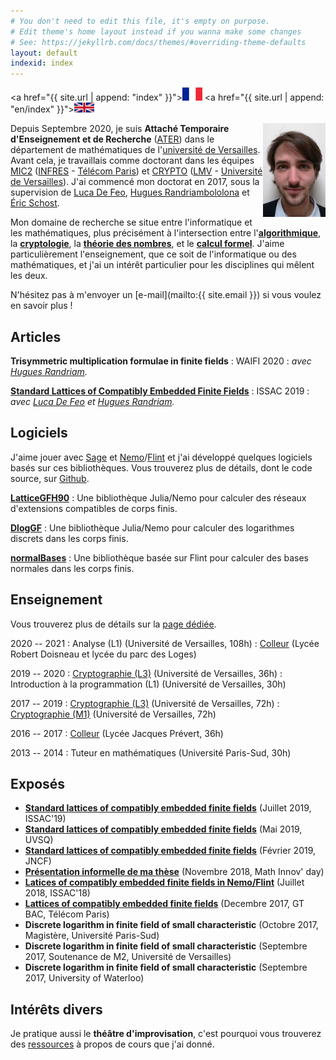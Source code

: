 ```yaml
---
# You don't need to edit this file, it's empty on purpose.
# Edit theme's home layout instead if you wanna make some changes
# See: https://jekyllrb.com/docs/themes/#overriding-theme-defaults
layout: default
indexid: index
---
```

<a href="{{ site.url | append: "index" }}"><img src="/fr32.png" alt="fr"></a>
<a href="{{ site.url | append: "en/index" }}"><img src="/uk32.png" alt="en"></a>

<img align="right" src="photo-10x15.jpg" alt="What I look like" width="100px">

Depuis Septembre 2020, je suis **Attaché Temporaire d'Enseignement et de Recherche**
([ATER](https://fr.wikipedia.org/wiki/Attach%C3%A9_temporaire_d%27enseignement_et_de_recherche))
dans le département de mathématiques de l'[université de Versailles](http://www.uvsq.fr/).
Avant cela, je travaillais comme doctorant dans les équipes
[MIC2](https://www.infres.telecom-paristech.fr/wp/mic2/)
([INFRES](https://www.infres.telecom-paristech.fr/wp/) -
[Télécom Paris](https://www.telecom-paristech.fr/))
et [CRYPTO](http://lmv.math.cnrs.fr/teams/crypto/) ([LMV](http://lmv.math.cnrs.fr/) -
[Université de Versailles](http://www.uvsq.fr/)). J'ai commencé mon doctorat
en 2017, sous la supervision de [Luca De Feo](http://defeo.lu/),
[Hugues Randriambololona](http://perso.telecom-paristech.fr/~randriam/)
et [Éric Schost](https://cs.uwaterloo.ca/~eschost/).

Mon domaine de recherche se situe entre l'informatique et les mathématiques,
plus précisément à l'intersection entre
l'[**algorithmique**](https://fr.wikipedia.org/wiki/Algorithmique), la
[**cryptologie**](https://fr.wikipedia.org/wiki/Cryptologie), la 
[**théorie des nombres**](https://fr.wikipedia.org/wiki/Th%C3%A9orie_des_nombres
), et le [**calcul formel**](https://fr.wikipedia.org/wiki/Calcul_formel).
J'aime particulièrement
l'enseignement, que ce soit de l'informatique ou des mathématiques, et j'ai un
intérêt particulier pour les disciplines qui mêlent les deux.

N'hésitez pas à m'envoyer un [e-mail](mailto:{{ site.email }}) si vous
voulez en savoir plus !

## Articles

**Trisymmetric multiplication formulae in finite fields**
: WAIFI 2020
: *avec [Hugues Randriam](http://perso.telecom-paristech.fr/~randriam/).*

**[Standard Lattices of Compatibly Embedded Finite Fields](https://hal.archives-ouvertes.fr/hal-02136976)**
: ISSAC 2019
: *avec [Luca De Feo](http://defeo.lu/) et [Hugues Randriam](http://perso.telecom-paristech.fr/~randriam/).*

## Logiciels

J'aime jouer avec [Sage](http://www.sagemath.org/) et
[Nemo](http://nemocas.org/)/[Flint](http://flintlib.org/) et j'ai développé
quelques logiciels basés sur ces bibliothèques. Vous trouverez plus de
détails, dont le code source, sur [Github](https://github.com/erou?tab=repositories).

[**LatticeGFH90**](https://github.com/erou/LatticeGFH90.jl)
: Une bibliothèque Julia/Nemo pour calculer des réseaux d'extensions compatibles
de corps finis.

[**DlogGF**](https://github.com/erou/DlogGF.jl)
: Une bibliothèque Julia/Nemo pour calculer des logarithmes discrets dans les
corps finis.

[**normalBases**](https://github.com/erou/normalBases)
: Une bibliothèque basée sur Flint pour calculer des bases normales dans les
corps finis.

## Enseignement

Vous trouverez plus de détails sur la [page dédiée](teaching).

2020 -- 2021
: Analyse (L1) (Université de Versailles, 108h)
: [Colleur](teaching/colles) (Lycée Robert Doisneau et lycée du parc des Loges)

2019 -- 2020
: [Cryptographie (L3)](teaching/crypto-l3) (Université de Versailles, 36h)
: Introduction à la programmation (L1) (Université de Versailles, 30h)

2017 -- 2019
: [Cryptographie (L3)](teaching/crypto-l3) (Université de Versailles, 72h)
: [Cryptographie (M1)](teaching/crypto-m1) (Université de Versailles, 72h)

2016 -- 2017
: [Colleur](teaching/colles) (Lycée Jacques Prévert, 36h)

2013 -- 2014
: Tuteur en mathématiques (Université Paris-Sud, 30h)

## Exposés

* [**Standard lattices of compatibly embedded finite
  fields**](talk-issac2019.pdf)
  (Juillet 2019, ISSAC'19)
* [**Standard lattices of compatibly embedded finite fields**](talk-uvsq.pdf)
  (Mai 2019, UVSQ)
* [**Standard lattices of compatibly embedded finite fields**](talk-jncf.pdf)
  (Février 2019, JNCF)
* [**Présentation informelle de ma thèse**](talk-dim.pdf) (Novembre 2018, Math Innov' day)
* [**Latices of compatibly embedded finite fields in Nemo/Flint**](https://mybinder.org/v2/gh/erou/Nemo-embeddings-demo/master?filepath=demo.ipynb) (Juillet 2018, ISSAC'18)
* [**Lattices of compatibly embedded finite fields**](talk-gtbac.pdf) (Decembre 2017, GT BAC,
  Télécom Paris)
* **Discrete logarithm in finite field of small characteristic** (Octobre
  2017, Magistère, Université Paris-Sud)
* **Discrete logarithm in finite field of small characteristic** (Septembre
  2017, Soutenance de M2, Université de Versailles)
* **Discrete logarithm in finite field of small characteristic** (Septembre
  2017, University of Waterloo)

## Intérêts divers

Je pratique aussi le **théâtre d'improvisation**, c'est pourquoi vous
trouverez des [ressources](impro) à propos de cours que j'ai donné.
